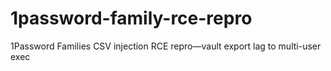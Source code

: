 # 1password-family-rce-repro
1Password Families CSV injection RCE repro—vault export lag to multi-user exec
